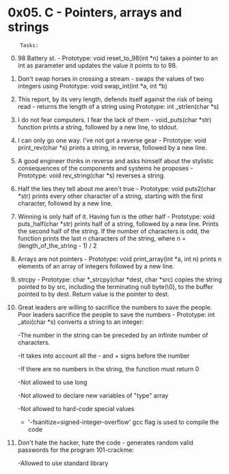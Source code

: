 # 0x05. C - Pointers, arrays and strings

		Tasks:

0. 98 Battery st. - Prototype: void reset_to_98(int *n) takes a pointer to an int as parameter and updates the value it points to to 98.
1. Don't swap horses in crossing a stream - swaps the values of two integers using Prototype: void swap_int(int *a, int *b)
2. This report, by its very length, defends itself against the risk of being read - returns the length of a string using Prototype: int _strlen(char *s)
3. I do not fear computers. I fear the lack of them - void_puts(char *str) function prints a string, followed by a new line, to stdout.
4. I can only go one way. I've not got a reverse gear - Prototype: void print_rev(char *s) prints a string, in reverse, followed by a new line.
5. A good engineer thinks in reverse and asks himself about the stylistic consequences of the components and systems he proposes - Prototype: void rev_string(char *s) reverses a string.
6. Half the lies they tell about me aren't true - Prototype: void puts2(char *str) prints every other character of a string, starting with the first character, followed by a new line.
7. Winning is only half of it. Having fun is the other half - Prototype: void puts_half(char *str) prints half of a string, followed by a new line. Prints the second half of the string. If the number of characters is odd, the function prints the last n characters of the string, where n = (length_of_the_string - 1) / 2
8. Arrays are not pointers - Prototype: void print_array(int *a, int n) prints n elements of an array of integers followed by a new line.
9. strcpy - Prototype: char *_strcpy(char *dest, char *src) copies the string pointed to by src, including the terminating null byte(\0), to the buffer pointed to by dest. Return value is the pointer to dest.
10. Great leaders are willing to sacrifice the numbers to save the people. Poor leaders sacrifice the people to save the numbers - Prototype: int _atoi(char *s) converts a string to an integer:

	-The number in the string can be preceded by an infinite number of characters.

	-It takes into account all the - and + signs before the number

	-If there are no numbers in the string, the function must return 0

	-Not allowed to use long

	-Not allowed to declare new variables of "type" array

	-Not allowed to hard-code special values

	- '-fsanitize=signed-integer-overflow' gcc flag is used to compile the code

11. Don't hate the hacker, hate the code - generates random valid passwords for the program 101-crackme:

	-Allowed to use standard library
